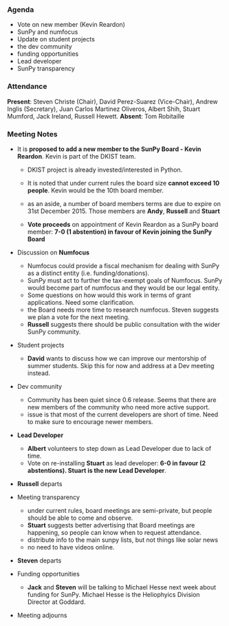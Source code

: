 ### Agenda

  - Vote on new member (Kevin Reardon)
  - SunPy and numfocus
  - Update on student projects
  - the dev community
  - funding opportunities
  - Lead developer﻿
  - SunPy transparency

### Attendance
**Present**: Steven Christe (Chair), David Perez-Suarez (Vice-Chair), Andrew Inglis (Secretary), Juan Carlos Martinez Oliveros, Albert Shih, Stuart Mumford, Jack Ireland, Russell Hewett. 
**Absent**: Tom Robitaille

### Meeting Notes

  - It is **proposed to add a new member to the SunPy Board - Kevin Reardon**. Kevin is part of the DKIST team.
    - DKIST project is already invested/interested in Python.
    - It is noted that under current rules the board size **cannot exceed 10 people**. Kevin would be the 10th board member.
    - as an aside, a number of board members terms are due to expire on 31st December 2015. Those members are **Andy**, **Russell** and **Stuart** 

    - **Vote proceeds** on appointment of Kevin Reardon as a SunPy board member:
	      	   **7-0 (1 abstention) in favour of Kevin joining the SunPy Board**


  - Discussion on **Numfocus**
    - Numfocus could provide a fiscal mechanism for dealing with SunPy as a distinct entity (i.e. funding/donations).
    - SunPy must act to further the tax-exempt goals of Numfocus. SunPy would become part of numfocus and they would be our legal entity.
    - Some questions on how would this work in terms of grant applications. Need some clarification.
    - the Board needs more time to research numfocus. Steven suggests we plan a vote for the next meeting.
    - **Russell** suggests there should be public consultation with the wider SunPy community.

  - Student projects
    - **David** wants to discuss how we can improve our mentorship of summer students. Skip this for now and address at a Dev meeting instead.

  - Dev community
    - Community has been quiet since 0.6 release. Seems that there are new members of the community who need more active support. 
    - issue is that most of the current developers are short of time. Need to make sure to encourage newer members.

  - **Lead Developer**
    - **Albert** volunteers to step down as Lead Developer due to lack of time.
    - Vote on re-installing **Stuart** as lead developer:
	     	**6-0 in favour (2 abstentions). Stuart is the new Lead Developer**.

  - **Russell** departs
		
  - Meeting transparency
    - under current rules, board meetings are semi-private, but people should be able to come and observe.
    - **Stuart** suggests better advertising that Board meetings are happening, so people can know when to request attendance.
    - distribute info to the main sunpy lists, but not things like solar news
    - no need to have videos online.

  - **Steven** departs

	
  - Funding opportunities
    - **Jack** and **Steven** will be talking to Michael Hesse next week about funding for SunPy. Michael Hesse is the Heliophyics Division Director at Goddard.

  - Meeting adjourns
	
		   
